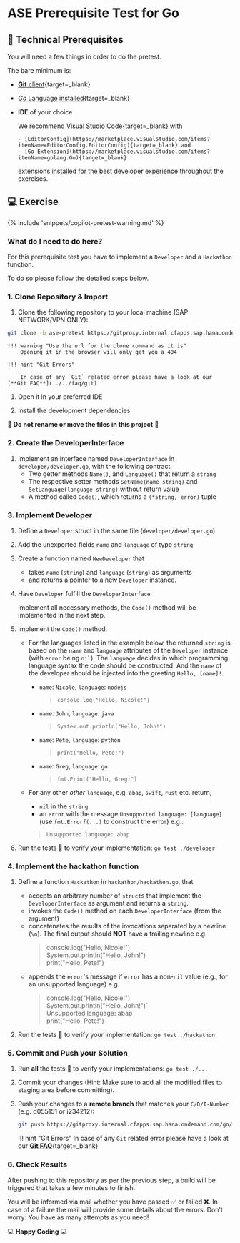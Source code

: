 # ASE Prerequisite Test for Go

<!-- TrackingCookie-->
<!-- {% with pagename="prerequisite-test-nodejs" %}
  {% include 'snippets/tracking-cookie/tracking-cookie-ase.md' %}
{% endwith %} -->

## 🧰 Technical Prerequisites

You will need a few things in order to do the pretest.

The bare minimum is:

- [**Git** client](https://git-scm.com/book/en/v2/Getting-Started-Installing-Git){target=_blank}

- [*Go* Language installed](https://go.dev/dl/){target=_blank}

- **IDE** of your choice

    We recommend [Visual Studio Code](https://code.visualstudio.com/){target=_blank} with

      - [EditorConfig](https://marketplace.visualstudio.com/items?itemName=EditorConfig.EditorConfig){target=_blank} and
      - [Go Extension](https://marketplace.visualstudio.com/items?itemName=golang.Go){target=_blank}

    extensions installed for the best developer experience throughout the exercises.

## 💻 Exercise


{% include 'snippets/copilot-pretest-warning.md' %}

### What do I need to do here?

For this prerequisite test you have to implement a `Developer` and a `Hackathon` function.

To do so please follow the detailed steps below.

### 1. Clone Repository & Import

1. Clone the following repository to your local machine (SAP NETWORK/VPN ONLY):
``` bash
git clone -b ase-pretest https://gitproxy.internal.cfapps.sap.hana.ondemand.com/go/ase ase-pretest-go
```

    !!! warning "Use the url for the clone command as it is"
        Opening it in the browser will only get you a 404

    !!! hint "Git Errors"

        In case of any `Git` related error please have a look at our [**Git FAQ**](../../faq/git)

1. Open it in your preferred IDE

1. Install the development dependencies

🚨 **Do not rename or move the files in this project** 🚨

### 2. Create the DeveloperInterface

1. Implement an Interface named `DeveloperInterface` in `developer/developer.go`, with the following contract:
    - Two getter methods `Name()`, and `Language()` that return a `string`
    - The respective setter methods `SetName(name string)` and `SetLanguage(language string)` without return value
    - A method called `Code()`, which returns a `(*string, error)` tuple

### 3. Implement Developer

1. Define a `Developer` struct in the same file (`developer/developer.go`).

1. Add the unexported fields `name` and `language` of type `string`

1. Create a function named `NewDeveloper` that
    - takes `name` (`string`) and `language` (`string`) as arguments
    - and returns a pointer to a new `Developer` instance.

1. Have `Developer` fulfill the `DeveloperInterface`

    Implement all necessary methods, the `Code()` method will be implemented in the next step.

1. Implement the `Code()` method.
    - For the languages listed in the example below, the returned `string` is based on the `name` and `language` attributes of the `Developer` instance (with `error` being `nil`). The `language` decides in which programming language syntax the code should be constructed. And the `name` of the developer should be injected into the greeting `Hello, [name]!`.

        - `name`: `Nicole`, `language`: `nodejs`
          >`console.log("Hello, Nicole!")`

        - `name`: `John`, `language`: `java`
          >`System.out.println("Hello, John!")`

        - `name`: `Pete`, `language`: `python`
          > `print("Hello, Pete!")`

        - `name`: `Greg`, `language`: `go`
          > `fmt.Print("Hello, Greg!")`

    - For any other *other* `language`, e.g. `abap`, `swift`, `rust` etc. return,
        - `nil` in the `string`
        - an `error` with the message `Unsupported language: [language]` (use `fmt.Errorf(...)` to construct the error) e.g.:
        > `Unsupported language: abap`


1. Run the tests 🧪 to verify your implementation: `go test ./developer`

### 4. Implement the hackathon function

1. Define a function `Hackathon` in `hackathon/hackathon.go`, that
    - accepts an arbitrary number of `struct`s that implement the `DeveloperInterface` as argument and returns a `string`.
    - invokes the `Code()` method on each `DeveloperInterface` (from the argument)
    - concatenates the results of the invocations separated by a newline (`\n`). The final output should **NOT** have a trailing newline e.g.
      >console.log("Hello, Nicole!") <br>
      System.out.println("Hello, John!") <br>
      print("Hello, Pete!")
    - appends the `error`'s message if `error` has a non-`nil` value (e.g., for an unsupported language) e.g. 
      >console.log("Hello, Nicole!") <br>
      System.out.println("Hello, John!")` <br>
      Unsupported language: abap <br>
      print("Hello, Pete!")

1. Run the tests 🧪 to verify your implementation: `go test ./hackathon`

### 5. Commit and Push your Solution

1. Run **all** the tests 🧪 to verify your implementations: `go test ./...`

1. Commit your changes (Hint: Make sure to add all the modified files to staging area before committing).
2. Push your changes to a **remote branch** that matches your `C/D/I-Number` (e.g. d055151 or i234212):

    ```bash
    git push https://gitproxy.internal.cfapps.sap.hana.ondemand.com/go/ase <local branch>:<your D/I/C userId>
    ```

    !!! hint "Git Errors"
        In case of any `Git` related error please have a look at our [**Git FAQ**](../../faq/git){target=_blank}


### 6. Check Results

After pushing to this repository as per the previous step, a build will be triggered that takes a few minutes to finish.

You will be informed via mail whether you have passed ✅ or failed ❌. In case of a failure the mail will provide some details about the errors. Don't worry: You have as many attempts as you need!

💻 **Happy Coding** 💻
